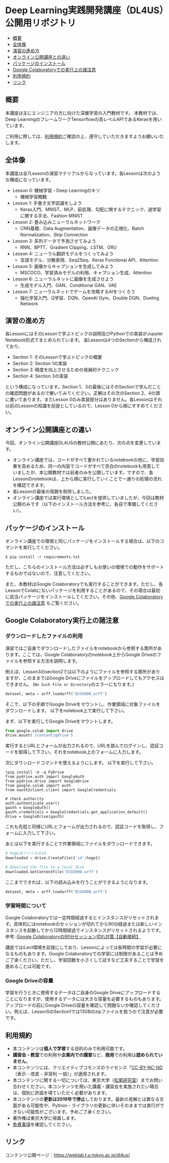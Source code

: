 # Deep Learning実践開発講座（DL4US）公開用リポジトリ
- [概要](#概要)
- [全体像](#全体像)
- [演習の進め方](#演習の進め方)
- [オンライン公開講座との違い](#オンライン公開講座との違い)
- [パッケージのインストール](#パッケージのインストール)
- [Google Colaboratoryでの実行上の諸注意](#google-colaboratory実行上の諸注意)
- [利用規約](#利用規約)
- [リンク](#リンク)

## 概要
本講座は主にエンジニアの方に向けた深層学習の入門教材です。
本教材では、Deep LearningのフレームワークTensorflowの高レベルAPIであるKerasを用いています。

ご利用に際しては、[利用規約](#利用規約)ご確認の上、遵守していただきますようお願いいたします。

## 全体像
本講座は全7Lessonの演習マテリアルからなっています。各Lessonは次のような構成になっています。

- Lesson 0: 機械学習・Deep Learningのキソ
  - 機械学習概観
- Lesson 1: 手書き文字認識をしよう
  - Keras入門、MNIST、MLP、前処理、勾配に関するテクニック、過学習に関する手法、Fashion MNIST
- Lesson 2: 畳み込みニューラルネットワーク
  - CNN基礎、Data Augmentation、画像データの正規化、Batch Normalization、Skip Connection
- Lesson 3: 系列データで予測させてみよう
  - RNN、BPTT、Gradient Clipping、LSTM、GRU
- Lesson 4: ニューラル翻訳モデルをつくってみよう
  - 言語モデル、分散表現、Seq2Seq、Keras Functional API、Attention
- Lesson 5: 画像からキャプションを生成してみよう
  - MSCOCO、学習済みモデルの利用、キャプション生成、Attention
- Lesson 6: ニューラルネットに画像を生成させよう
  - 生成モデル入門、GAN、Conditional GAN、VAE
- Lesson 7: ニューラルネットでゲームを攻略するAIをつくろう
  - 強化学習入門、Q学習、DQN、OpenAI Gym、Double DQN、Dueling Network
  
## 演習の進め方
各LessonにはそのLessonで学ぶトピックの説明及びPythonでの実装がJupyter Notebook形式でまとめられています。 各Lessonは4つのSectionから構成されており、

- Section 1: そのLessonで学ぶトピックの概要
- Section 2: Section 1の実装
- Section 3: 精度を向上させるための発展的テクニック
- Section 4: Section 3の実装

という構成になっています。Section 1、3の最後にはそのSectionで学んだことの確認問題があるので解いてみてください。正解はその次のSection 2、4の頭に書いてあります。またLesson 0のみ実装部分はありません。各Lessonはそれ以前のLessonの知識を前提としているので、Lesson 0から順にすすめてください。

## オンライン公開講座との違い
今回、オンライン公開講座DL4USの教材公開にあたり、次の点を変更しています。
* オンライン講座では、コードがすべて書かれているnotebookの他に、学習効果を高めるため、同一の内容でコードがすべて空白のnotebookも用意していましたが、本公開教材では前者のみを公開しています。ですので、各Lessonのnotebookは、上から順に実行していくことで一通りの処理の流れを確認できます。
* 各Lessonの最後の宿題を削除しました。
* オンライン講座では実行環境としてiLectを提供していましたが、今回は教材公開のみです（以下のインストール方法を参考に、各自で準備してください）。

## パッケージのインストール
オンライン講座での環境と同じパッケージをインストールする場合は、以下のコマンドを実行してください。

```$ pip install -r requirements.txt```

ただし、こちらのインストール方法は必ずしもお使いの環境での動作をサポートするものではないので、注意してください。

また、本教材はGoogle Colaboratoryでも実行することができます。ただし、各LessonでColabにないパッケージを利用することがあるので、その場合は最初に該当パッケージをインストールしてください。その他、[Google Colaboratoryでの実行上の諸注意](#google-colaboratory実行上の諸注意) もご覧ください。

## Google Colaboratory実行上の諸注意

### ダウンロードしたファイルの利用

演習ではご自身でダウンロードしたファイルをnotebookから参照する箇所があります。ここでは、Google Colaboratoryのnotebook上からGoogle Driveのファイルを参照する方法を説明します。

例えば、Lesson3のsection2では以下のようにファイルを参照する箇所がありますが、このままではGoogle Driveにファイルをアップロードしてもアクセスはできません。
(`No Such File or Directory`のエラーになります。)

```python
dataset, meta = arff.loadarff('ECG5000.arff')
```

そこで、以下の手順でGoogle Driveをマウントし、作業領域に対象ファイルをダウンロードします。
以下をnotebook上で実行して下さい。

まず、以下を実行してGoogle Driveをマウントします。

```python
from google.colab import drive
drive.mount('/content/gdrive')
```

実行するとURLとフォームが出力されるので、URLを踏んでログインし、認証コードを取得して下さい。それをnotebook上のフォームに入力します。

次にダウンロードコマンドを使えるようにします。
以下を実行して下さい。

```pythhon
!pip install -U -q PyDrive
from pydrive.auth import GoogleAuth
from pydrive.drive import GoogleDrive
from google.colab import auth
from oauth2client.client import GoogleCredentials

# check authority
auth.authenticate_user()
gauth = GoogleAuth()
gauth.credentials = GoogleCredentials.get_application_default()
drive = GoogleDrive(gauth)
```

これも先程と同様にURLとフォームが出力されるので、認証コードを取得し、フォームに入力して下さい。

あとは以下を実行することで作業領域にファイルをダウンロードできます。

```python
# hogeはファイルのid
downloaded = drive.CreateFile({'id':hoge})

# Download the file to a local disk
downloaded.GetContentFile('ECG5000.arff')
```

ここまでできれば、以下の読み込みを行うことができるようになります。

```python
dataset, meta = arff.loadarff('ECG5000.arff')
```

### 学習時間について

Google Colaboratoryでは一定時間経過するとインスタンスがリセットされます。具体的にはnotebookのセッションが切れてから90分経過または新しいインスタンスを起動してから12時間経過でインスタンスがリセットされるようです。参考: [Google Colaboratoryの90分セッション切れ対策【自動接続】](https://qiita.com/enmaru/items/2770df602dd7778d4ce6)

講座ではiLect環境を前提にしており、Lessonによっては長時間の学習が必要になるものもあります。Google Colaboratoryでの学習には制限があることは予めご了承ください。ただし、学習回数を小さくして試すなど工夫することで学習を進めることは可能です。

### Google Driveの容量

学習を行うときに使用するデータはご自身のGoogle Driveにアップロードすることになりますが、使用するデータには大きな容量を必要するものもあります。アップロードの前にGoogle Driveの容量を確認して問題ないか確認してください。例えば、Lesson5のSection1では13GBのzipファイルを扱うので注意が必要です。

## 利用規約
- 本コンテンツは**個人で学習**する目的のみで利用可能です。
- **講習会・教室**での利用や**企業内での講習**など、**商用**での利用は**認められていません**。
- 本コンテンツには、クリエイティブコモンズのライセンス「[CC-BY-NC-ND](https://creativecommons.org/licenses/by-nc-nd/4.0/legalcode.ja)（表示 - 改変 - 非営利 一般）」が適用されます。
- 本コンテンツに関する一切については、東京大学（[松尾研究室](https://weblab.t.u-tokyo.ac.jp/contact/)）までお問い合わせください。本コンテンツを用いた講義・講習会を実施されたい場合は、個別に許諾を得ていただく必要があります。
- 本コンテンツの**更新は2019年で停止**しております。最新の見解とは異なる文面がある可能性や、Python・ライブラリの更新に伴いそのままでは実行ができない可能性がございます。予めご了承ください。
- 著作権は東京大学に帰属します。
- [免責事項](https://weblab.t.u-tokyo.ac.jp/dl4us%E5%85%8D%E8%B2%AC/)を確認してください。

## リンク
コンテンツ公開ページ：https://weblab.t.u-tokyo.ac.jp/dl4us/
